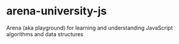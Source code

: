 # arena-university-js
Arena (aka playground) for learning and understanding JavaScript algorithms and data structures
